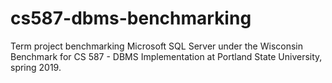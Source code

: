 # cs587-dbms-benchmarking
Term project benchmarking Microsoft SQL Server under the Wisconsin Benchmark for CS 587 - DBMS Implementation at Portland State University, spring 2019.
